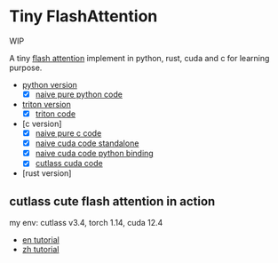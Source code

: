 # Tiny FlashAttention

WIP

A tiny [flash attention](https://github.com/Dao-AILab/flash-attention) implement in python, rust, cuda and c for learning purpose.

- [python version](#flash-attention-2)
    * [x] [naive pure python code](./flash_attention_py/tiny_flash_attn.py)
- [triton version](#triton-flash-attention-2)
    * [x] [triton code](./flash_attention_py/tiny_flash_attn_triton.py)
- [c version]
    * [x] [naive pure c code](./flash_attention_c/csrc/attn.cpp)
    * [x] [naive cuda code standalone](./flash_attention_cuda/standalone_src)
    * [x] [naive cuda code python binding](./flash_attention_cutlass/csrc/flash_attention.cu)
    * [x] [cutlass cuda code](./flash_attention_cutlass/csrc/flash_attention.cu)
- [rust version]

## cutlass cute flash attention in action

my env: cutlass v3.4, torch 1.14, cuda 12.4

- [en tutorial](./cutlass_cute_tutorial_en.md)
- [zh tutorial](./cutlass_cute_tutorial_zh.md)



